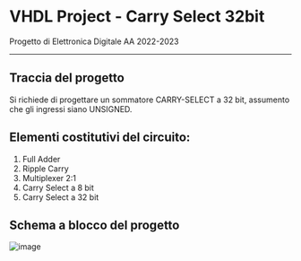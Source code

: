 # VHDL Project - Carry Select 32bit
Progetto  di Elettronica Digitale AA 2022-2023
***

## Traccia del progetto
Si richiede di progettare un sommatore CARRY-SELECT a 32 bit, assumento che gli ingressi siano UNSIGNED.

## Elementi costitutivi del circuito:
1. Full Adder
2. Ripple Carry
3. Multiplexer 2:1
4. Carry Select a 8 bit
5. Carry Select a 32 bit

## Schema a blocco del progetto
![image](https://user-images.githubusercontent.com/77573528/220132194-9da3a3ce-a396-42ec-9420-bda245811ab6.png)
